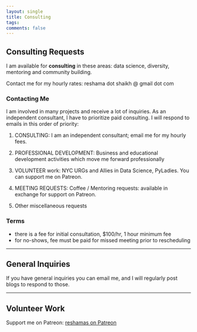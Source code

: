 ```yaml
---
layout: single
title: Consulting
tags: 
comments: false
---
```



## Consulting Requests
I am available for **consulting** in these areas:  data science, diversity, mentoring and community building.  

Contact me for my hourly rates:  reshama dot shaikh @ gmail dot com 

### Contacting Me

I am involved in many projects and receive a lot of inquiries.  As an independent consultant, I have to prioritize paid consulting.  I will respond to emails in this order of priority:

1.  CONSULTING:  I am an independent consultant; email me for my hourly fees.

2.  PROFESSIONAL DEVELOPMENT:  Business and educational development activities which move me forward professionally

3.  VOLUNTEER work:  NYC URGs and Allies in Data Science, PyLadies.  You can support me on Patreon.
 
4.  MEETING REQUESTS:  Coffee / Mentoring requests: available in exchange for support on Patreon.

5.  Other miscellaneous requests

### Terms
- there is a fee for initial consultation, $100/hr, 1 hour minimum fee  
- for no-shows, fee must be paid for missed meeting prior to rescheduling

---
## General Inquiries
If you have general inquiries you can email me, and I will regularly post blogs to respond to those.

---

## Volunteer Work
Support me on Patreon:  [reshamas on Patreon](https://www.patreon.com/reshamas) 

